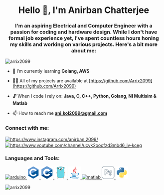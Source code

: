 <h1 align="center">Hello 👋, I'm Anirban Chatterjee</h1>
<h3 align="center">I'm an aspiring Electrical and Computer Engineer with a passion for coding and hardware design. While I don't have formal job experience yet, I've spent countless hours honing my skills and working on various projects. Here's a bit more about me:</h3>

<p align="left"> <img src="https://komarev.com/ghpvc/?username=arrix2099&label=Profile%20views&color=0e75b6&style=flat" alt="arrix2099" /> </p>

- 🌱 I’m currently learning **Golang, AWS**

- 👨‍💻 All of my projects are available at [https://github.com/Arrix2099](https://github.com/Arrix2099)

- 🔓 When I code I rely on: **Java, C, C++, Python, Golang, NI Multisim & Matlab**

- 📫 How to reach me **ani.kol2099@gmail.com**

<h3 align="left">Connect with me:</h3>
<p align="left">
<a href="https://instagram.com/https://www.instagram.com/anirban.2099/" target="blank"><img align="center" src="https://raw.githubusercontent.com/rahuldkjain/github-profile-readme-generator/master/src/images/icons/Social/instagram.svg" alt="https://www.instagram.com/anirban.2099/" height="30" width="40" /></a>
<a href="https://www.youtube.com/c/https://www.youtube.com/channel/ucvk2ooofzd3mbd6_iv-kceg" target="blank"><img align="center" src="https://raw.githubusercontent.com/rahuldkjain/github-profile-readme-generator/master/src/images/icons/Social/youtube.svg" alt="https://www.youtube.com/channel/ucvk2ooofzd3mbd6_iv-kceg" height="30" width="40" /></a>
</p>

<h3 align="left">Languages and Tools:</h3>
<p align="left"> <a href="https://www.arduino.cc/" target="_blank" rel="noreferrer"> <img src="https://cdn.worldvectorlogo.com/logos/arduino-1.svg" alt="arduino" width="40" height="40"/> </a> <a href="https://www.cprogramming.com/" target="_blank" rel="noreferrer"> <img src="https://raw.githubusercontent.com/devicons/devicon/master/icons/c/c-original.svg" alt="c" width="40" height="40"/> </a> <a href="https://www.w3schools.com/cpp/" target="_blank" rel="noreferrer"> <img src="https://raw.githubusercontent.com/devicons/devicon/master/icons/cplusplus/cplusplus-original.svg" alt="cplusplus" width="40" height="40"/> </a> <a href="https://golang.org" target="_blank" rel="noreferrer"> <img src="https://raw.githubusercontent.com/devicons/devicon/master/icons/go/go-original.svg" alt="go" width="40" height="40"/> </a> <a href="https://www.java.com" target="_blank" rel="noreferrer"> <img src="https://raw.githubusercontent.com/devicons/devicon/master/icons/java/java-original.svg" alt="java" width="40" height="40"/> </a> <a href="https://www.mathworks.com/" target="_blank" rel="noreferrer"> <img src="https://upload.wikimedia.org/wikipedia/commons/2/21/Matlab_Logo.png" alt="matlab" width="40" height="40"/> </a> <a href="https://www.photoshop.com/en" target="_blank" rel="noreferrer"> <img src="https://raw.githubusercontent.com/devicons/devicon/master/icons/photoshop/photoshop-line.svg" alt="photoshop" width="40" height="40"/> </a> <a href="https://www.python.org" target="_blank" rel="noreferrer"> <img src="https://raw.githubusercontent.com/devicons/devicon/master/icons/python/python-original.svg" alt="python" width="40" height="40"/> </a> </p>

<p><img align="center" src="https://github-readme-streak-stats.herokuapp.com/?user=arrix2099&" alt="arrix2099" /></p>
